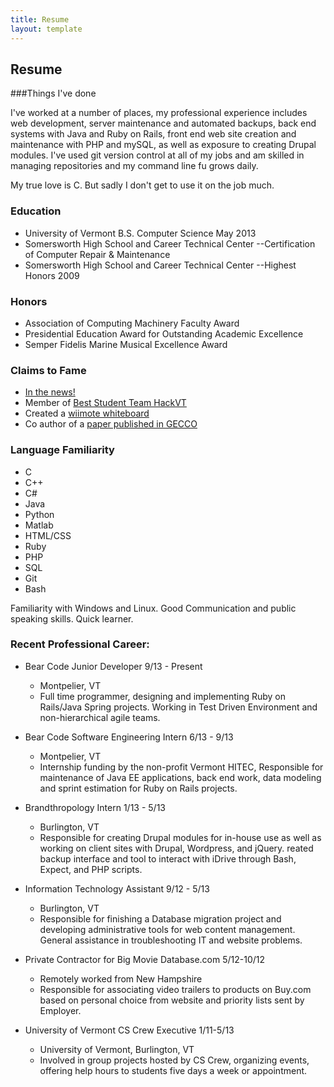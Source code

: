 ```yaml
---
title: Resume
layout: template
---
```



Resume
-----------------------------------------------------------------------

###Things I've done

I've worked at a number of places, my professional experience includes
web development, server maintenance and automated backups, back end
systems with Java and Ruby on Rails, front end web site creation and
maintenance with PHP and mySQL, as well as exposure to creating Drupal
modules. I've used git version control at all of my jobs and am skilled
in managing repositories and my command line fu grows daily.

My true love is C. But sadly I don't get to use it on the job much.

### Education

- University of Vermont B.S. Computer Science  May 2013
- Somersworth High School and Career Technical Center --Certification of
  Computer Repair & Maintenance
- Somersworth High School and Career Technical Center --Highest Honors
  2009


### Honors


- Association of Computing Machinery Faculty Award
- Presidential Education Award for Outstanding Academic Excellence
- Semper Fidelis Marine Musical Excellence Award


### Claims to Fame


- [In the news!]
- Member of [Best Student Team HackVT]
- Created a [wiimote whiteboard]
- Co author of a [paper published in GECCO]
  


### Language Familiarity

- C
- C++
- C#
- Java
- Python
- Matlab
- HTML/CSS
- Ruby
- PHP
- SQL
- Git
- Bash


Familiarity with Windows and Linux. Good Communication and public
speaking skills. Quick learner. 

### Recent Professional Career:

- Bear Code Junior Developer 9/13 - Present
	- Montpelier, VT
	- Full time programmer, designing and implementing Ruby on Rails/Java Spring 
	  projects. Working in Test Driven Environment and non-hierarchical agile teams.

- Bear Code Software Engineering Intern 6/13 - 9/13
	- Montpelier, VT
	- Internship funding by the non-profit Vermont HITEC,
	  Responsible for maintenance of Java EE applications,
	  back end work, data modeling and sprint estimation for Ruby on Rails
      projects.
	
- Brandthropology Intern 1/13 - 5/13
	- Burlington, VT
	- Responsible for creating Drupal modules for in-house
	  use as well as working on client sites with Drupal, Wordpress, and
      jQuery. reated backup interface and tool to interact with iDrive through
      Bash, Expect, and PHP scripts.
	
- Information Technology Assistant 9/12 - 5/13
	- Burlington, VT
	- Responsible for finishing a Database migration project
	  and developing administrative tools for web content
	  management. General assistance in troubleshooting IT and website
	  problems.
	
- Private Contractor for Big Movie Database.com 5/12-10/12
	- Remotely worked from New Hampshire
	- Responsible for associating video trailers to products
	  on Buy.com based on personal choice from website and
	  priority lists sent by Employer.
	
- University of Vermont CS Crew Executive 1/11-5/13
	- University of Vermont, Burlington, VT
	- Involved in group projects hosted by CS Crew,
	  organizing events, offering help hours to students
	  five days a week or appointment.
	


[In the news!]:http://www.wptz.com/news/vermont-new-york/burlington/Coders-designers-hack-for-change/-/8869880/20394732/-/13wdolaz/-/index.html
[Best Student Team HackVT]:http://www.uvm.edu/~cems/?Page=news&storyID=14716&category=cems
[paper published in GECCO]:http://www.sigevo.org/gecco-2012/papers-accepted.html
[wiimote whiteboard]:http://www.youtube.com/watch?v=VwhGGChEUHg
[projects page]:projects.html


[Home]:/index.html
[Github]:https://github.com/EJEHardenberg
[Blog]:/blog
[Projects]:/projects
[Resume]:/resume
